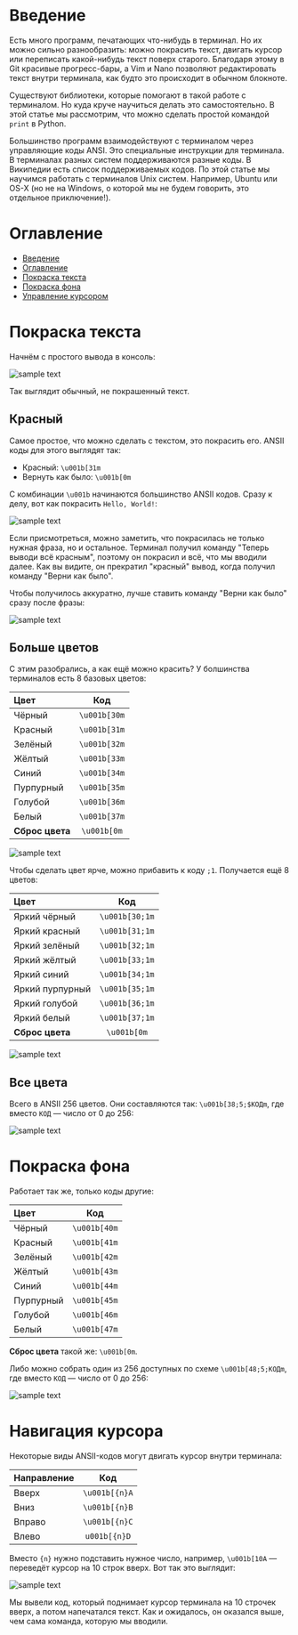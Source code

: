 # <a name="Intro"></a>  Введение

Есть много программ, печатающих что-нибудь в терминал. Но их можно сильно разнообразить: можно покрасить текст, двигать курсор или переписать какой-нибудь текст поверх старого. Благодаря этому в Git красивые прогресс-бары, а Vim и Nano позволяют редактировать текст внутри терминала, как будто это происходит в обычном блокноте.

Существуют библиотеки, которые помогают в такой работе с терминалом. Но куда круче научиться делать это самостоятельно. В этой статье мы рассмотрим, что можно сделать простой командой `print` в Python.

Большинство программ взаимодействуют с терминалом через управляющие коды ANSI. Это специальные инструкции для терминала. В терминалах разных систем поддерживаются разные коды. В Википедии есть список поддерживаемых кодов. По этой статье мы научимся работать с терминалов Unix систем. Например, Ubuntu или OS-X (но не на Windows, о которой мы не будем говорить, это отдельное приключение!).

# <a name="Contents"></a> Оглавление

- [Введение](#Intro)
- [Оглавление](#Contents)
- [Покраска текста](#TextColoring)
- [Покраска фона](#BackgroundColoring)
- [Управление курсором](#CoursorNavigation)

# <a name="TextColoring"></a> Покраска текста

Начнём с простого вывода в консоль:

![sample text](https://dvmn.org/media/filer_public/97/4a/974aeddc-2687-4df5-964c-699a0458bf12/screenshot_from_2019-02-01_17-42-25.png)

Так выглядит обычный, не покрашенный текст.

## Красный

Самое простое, что можно сделать с текстом, это покрасить его. ANSII коды для этого выглядят так:

* Красный: `\u001b[31m`
* Вернуть как было: `\u001b[0m`

С комбинации `\u001b` начинаются большинство ANSII кодов. Сразу к делу, вот как покрасить `Hello, World!`:

![sample text](https://dvmn.org/filer/canonical/1549030565/29/)

Если присмотреться, можно заметить, что покрасилась не только нужная фраза, но и остальное. Терминал получил команду "Теперь выводи всё красным", поэтому он покрасил и всё, что мы вводили далее. Как вы видите, он прекратил "красный" вывод, когда получил команду "Верни как было".

Чтобы получилось аккуратно, лучше ставить команду "Верни как было" сразу после фразы:

![sample text](https://dvmn.org/filer/canonical/1549033035/30/)

## Больше цветов

С этим разобрались, а как ещё можно красить? У болшинства терминалов есть 8 базовых цветов:

| Цвет| Код | 
| :------------- | :-----:|
| Чёрный |`\u001b[30m`|
| Красный |`\u001b[31m`|
| Зелёный |`\u001b[32m`|
| Жёлтый |`\u001b[33m`|
| Синий |`\u001b[34m`|
| Пурпурный |`\u001b[35m`|
| Голубой |`\u001b[36m`|
| Белый |`\u001b[37m`|
| **Сброс цвета** |`\u001b[0m`|

![sample text](https://dvmn.org/filer/canonical/1549033616/31/)

Чтобы сделать цвет ярче, можно прибавить к коду `;1`. Получается ещё 8 цветов:

| Цвет| Код | 
| :------------- | :-----:|
| Яркий чёрный |`\u001b[30;1m`|
| Яркий красный |`\u001b[31;1m`|
| Яркий зелёный |`\u001b[32;1m`|
| Яркий жёлтый |`\u001b[33;1m`|
| Яркий синий |`\u001b[34;1m`|
| Яркий пурпурный |`\u001b[35;1m`|
| Яркий голубой |`\u001b[36;1m`|
| Яркий белый |`\u001b[37;1m`|
| **Сброс цвета** |`\u001b[0m`|

![sample text](https://dvmn.org/filer/canonical/1549034188/32/)

## Все цвета

Всего в ANSII 256 цветов. Они составляются так: `\u001b[38;5;$КОДm`, где вместо `КОД` — число от 0 до 256:

![sample text](https://dvmn.org/filer/canonical/1549034798/33/)

#  <a name="BackgroundColoring"></a> Покраска фона

Работает так же, только коды другие:

| Цвет| Код | 
| :------------- | :-----:|
| Чёрный |`\u001b[40m`|
| Красный |`\u001b[41m`|
| Зелёный |`\u001b[42m`|
| Жёлтый |`\u001b[43m`|
| Синий |`\u001b[44m`|
| Пурпурный |`\u001b[45m`|
| Голубой |`\u001b[46m`|
| Белый |`\u001b[47m`|

**Сброс цвета** такой же: `\u001b[0m`.

Либо можно собрать один из 256 доступных по схеме `\u001b[48;5;КОДm`, где вместо `КОД` — число от 0 до 256:

![sample text](https://dvmn.org/filer/canonical/1549035905/34/)

# <a name="CoursorNavigation"></a>  Навигация курсора

Некоторые виды ANSII-кодов могут двигать курсор внутри терминала:

| Направление | Код | 
| :------------- | :-----:|
| Вверх |`\u001b[{n}A`|
| Вниз |`\u001b[{n}B`|
| Вправо |`\u001b[{n}C`|
| Влево |`u001b[{n}D`|

Вместо `{n}` нужно подставить нужное число, например, `\u001b[10A` — переведёт курсор на 10 строк вверх. Вот так это выглядит:

![sample text](https://dvmn.org/filer/canonical/1549036295/35/)

Мы вывели код, который поднимает курсор терминала на 10 строчек вверх, а потом напечатался текст. Как и ожидалось, он оказался выше, чем сама команда, которую мы вводили.